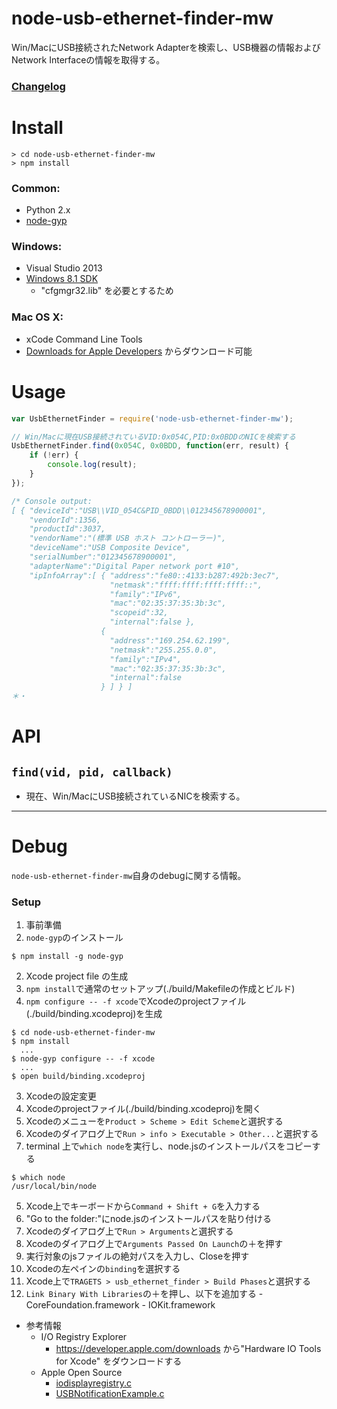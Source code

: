# node-usb-ethernet-finder-mw

Win/MacにUSB接続されたNetwork Adapterを検索し、USB機器の情報およびNetwork Interfaceの情報を取得する。

### [Changelog](https://github.com/S-MilkyWay/node-usb-ethernet-finder-mw/blob/master/CHANGELOG.md)


# Install
```
> cd node-usb-ethernet-finder-mw
> npm install
```

### Common:

  - Python 2.x
  - [node-gyp](https://github.com/TooTallNate/node-gyp)

### Windows:

  - Visual Studio 2013
  - [Windows 8.1 SDK](http://msdn.microsoft.com/ja-jp/windows/desktop/bg162891)
    - "cfgmgr32.lib" を必要とするため

### Mac OS X:

 - xCode Command Line Tools
  - [Downloads for Apple Developers](https://developer.apple.com/downloads/) からダウンロード可能


# Usage

```js
var UsbEthernetFinder = require('node-usb-ethernet-finder-mw');

// Win/Macに現在USB接続されているVID:0x054C,PID:0x0BDDのNICを検索する
UsbEthernetFinder.find(0x054C, 0x0BDD, function(err, result) {
    if (!err) {
        console.log(result);
    }
});

/* Console output:
[ { "deviceId":"USB\\VID_054C&PID_0BDD\\012345678900001",
    "vendorId":1356,
    "productId":3037,
    "vendorName":"(標準 USB ホスト コントローラー)",
    "deviceName":"USB Composite Device",
    "serialNumber":"012345678900001",
    "adapterName":"Digital Paper network port #10",
    "ipInfoArray":[ { "address":"fe80::4133:b287:492b:3ec7",
                      "netmask":"ffff:ffff:ffff:ffff::",
                      "family":"IPv6",
                      "mac":"02:35:37:35:3b:3c",
                      "scopeid":32,
                      "internal":false },
                    {
                      "address":"169.254.62.199",
                      "netmask":"255.255.0.0",
                      "family":"IPv4",
                      "mac":"02:35:37:35:3b:3c",
                      "internal":false
                    } ] } ]
＊・
```


# API

## `find(vid, pid, callback)`
 - 現在、Win/MacにUSB接続されているNICを検索する。


-----

# Debug

`node-usb-ethernet-finder-mw`自身のdebugに関する情報。

### Setup

1. 事前準備
  1. `node-gyp`のインストール
  ```
  $ npm install -g node-gyp
  ```
2. Xcode project file の生成
  1. `npm install`で通常のセットアップ(./build/Makefileの作成とビルド)
  2. `npm configure -- -f xcode`でXcodeのprojectファイル(./build/binding.xcodeproj)を生成
  ```
  $ cd node-usb-ethernet-finder-mw
  $ npm install
    ...
  $ node-gyp configure -- -f xcode
    ...
  $ open build/binding.xcodeproj
  ```
3. Xcodeの設定変更
  1. Xcodeのprojectファイル(./build/binding.xcodeproj)を開く
  2. Xcodeのメニューを` Product > Scheme > Edit Scheme `と選択する
  3. Xcodeのダイアログ上で` Run > info > Executable > Other... `と選択する
  4. terminal 上で`which node`を実行し、node.jsのインストールパスをコピーする
  ```
  $ which node
  /usr/local/bin/node
  ```
  5. Xcode上でキーボードから`Command + Shift + G`を入力する
  6. "Go to the folder:"にnode.jsのインストールパスを貼り付ける
  7. Xcodeのダイアログ上で` Run > Arguments `と選択する
  8. Xcodeのダイアログ上で`Arguments Passed On Launch`の＋を押す
  9. 実行対象のjsファイルの絶対パスを入力し、Closeを押す
  10. Xcodeの左ペインの`binding`を選択する
  11. Xcode上で` TRAGETS > usb_ethernet_finder > Build Phases `と選択する
  12. `Link Binary With Libraries`の＋を押し、以下を追加する
    - CoreFoundation.framework
    - IOKit.framework

- 参考情報
  - I/O Registry Explorer
    - https://developer.apple.com/downloads から"Hardware IO Tools for Xcode" をダウンロードする
  - Apple Open Source
    - [iodisplayregistry.c](http://opensource.apple.com//source/IOKitUser/IOKitUser-755.42.1/iodisplayregistry.c)
    - [USBNotificationExample.c](http://opensource.apple.com//source/IOUSBFamily/IOUSBFamily-206.4.1/Examples/Another%20USB%20Notification%20Example/USBNotificationExample.c)

